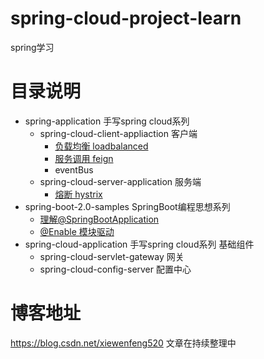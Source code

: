 # spring-cloud-project-learn
spring学习
# 目录说明
* spring-application  手写spring cloud系列
  * spring-cloud-client-appliaction 客户端
    * [负载均衡 loadbalanced](https://blog.csdn.net/xiewenfeng520/article/details/101062993) 
    * [服务调用 feign](https://blog.csdn.net/xiewenfeng520/article/details/102560397) 
    * eventBus
  * spring-cloud-server-application 服务端
    * [熔断 hystrix](https://blog.csdn.net/xiewenfeng520/article/details/102160819) 
* spring-boot-2.0-samples  SpringBoot编程思想系列
  * [理解@SpringBootApplication](https://blog.csdn.net/xiewenfeng520/article/details/102363322) 
  * [@Enable 模块驱动](https://blog.csdn.net/xiewenfeng520/article/details/102485107) 
* spring-cloud-application  手写spring cloud系列 基础组件
  * spring-cloud-servlet-gateway 网关
  * spring-cloud-config-server 配置中心
# 博客地址
https://blog.csdn.net/xiewenfeng520
文章在持续整理中
